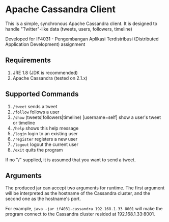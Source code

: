# Apache Cassandra Client

This is a simple, synchronous Apache Cassandra client. It is designed to handle
"Twitter"-like data (tweets, users, followers, timeline)

Developed for IF4031 - Pengembangan Aplikasi Terdistribusi (Distributed Application Development) assignment

## Requirements
1. JRE 1.8 (JDK is recommended)
2. Apache Cassandra (tested on 2.1.x)

## Supported Commands
1. `/tweet`       <tweet>          sends a tweet
2. `/follow`      <username>       follows a user
3. `/show`        (tweets|followers|timeline) [username=self] show a user's tweet or timeline
4. `/help`        shows this help message
5. `/login`       login to an existing user
6. `/register`    registers a new user
7. `/logout`      logout the current user
8. `/exit`        quits the program

If no "/" supplied, it is assumed that you want to send a tweet.

## Arguments
The produced jar can accept two arguments for runtime.
The first argument will be interpreted as the hostname of the Cassandra cluster,
and the second one as the hostname's port.

For example, `java -jar if4031-cassandra 192.168.1.33 8001` will make the program connect to the Cassandra cluster resided at
192.168.1.33:8001.